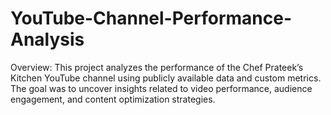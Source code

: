# YouTube-Channel-Performance-Analysis
Overview: This project analyzes the performance of the Chef Prateek’s Kitchen YouTube channel using publicly available data and custom metrics. The goal was to uncover insights related to video performance, audience engagement, and content optimization strategies.
